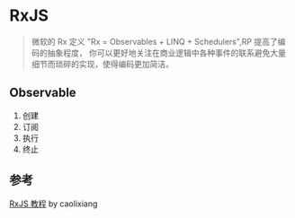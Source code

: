 # RxJS
> 微软的 Rx 定义 "Rx = Observables + LINQ + Schedulers",RP 提高了编码的抽象程度，
你可以更好地关注在商业逻辑中各种事件的联系避免大量细节而琐碎的实现，使得编码更加简洁。


## Observable 
1. 创建
2. 订阅
3. 执行
4. 终止


## 参考
[RxJS 教程](https://segmentfault.com/a/1190000004293922) by  caolixiang